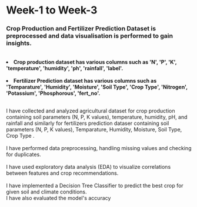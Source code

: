 # Week-1 to Week-3
<h3>Crop Production and Fertilizer Prediction Dataset is preprocessed and data visualisation is performed to gain insights.</h3>
<br>
<li><b>Crop production dataset has various columns such as 'N', 'P', 'K', 'temperature', 'humidity', 'ph', 'rainfall', 'label'.</b></li>
<br>
<li><b>Fertilizer Prediction dataset has various columns such as 'Temparature', 'Humidity', 'Moisture', 'Soil Type', 'Crop Type', 'Nitrogen', 'Potassium', 'Phosphorous', 'fert_no'.</b></li>

  <br>
<p>I have collected and analyzed agricultural dataset for crop production containing soil parameters (N, P, K values), temperature, humidity, pH, and rainfall and similarly for fertilizers prediction dataser containing soil parameters (N, P, K values), Temparature, Humidity, Moisture, Soil Type, Crop Type .
<br><br>I have performed data preprocessing, handling missing values and checking for duplicates.
<br><br>I have used exploratory data analysis (EDA) to visualize correlations between features and crop recommendations.
<br><br>I have implemented a Decision Tree Classifier to predict the best crop for given soil and climate conditions.
<br>I have also evaluated the model's accuracy</p>
